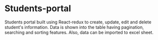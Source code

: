 # Students-portal
Students portal built using React-redux to create, update, edit and delete student's information. Data is shown into the table having pagination, searching and sorting features. Also, data can be imported to excel sheet.
